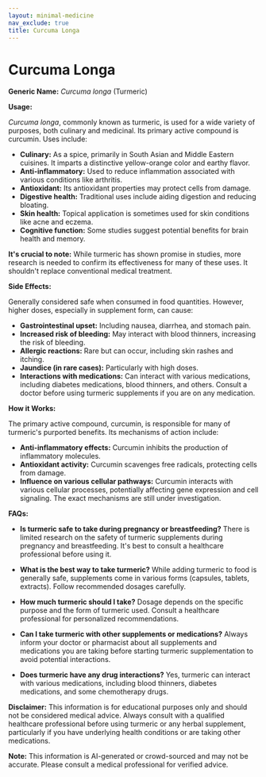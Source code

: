 ```yaml
---
layout: minimal-medicine
nav_exclude: true
title: Curcuma Longa
---
```


# Curcuma Longa

**Generic Name:** *Curcuma longa* (Turmeric)

**Usage:**

*Curcuma longa*, commonly known as turmeric, is used for a wide variety of purposes, both culinary and medicinal.  Its primary active compound is curcumin.  Uses include:

* **Culinary:**  As a spice, primarily in South Asian and Middle Eastern cuisines.  It imparts a distinctive yellow-orange color and earthy flavor.
* **Anti-inflammatory:**  Used to reduce inflammation associated with various conditions like arthritis.
* **Antioxidant:**  Its antioxidant properties may protect cells from damage.
* **Digestive health:**  Traditional uses include aiding digestion and reducing bloating.
* **Skin health:**  Topical application is sometimes used for skin conditions like acne and eczema.
* **Cognitive function:** Some studies suggest potential benefits for brain health and memory.

**It's crucial to note:**  While turmeric has shown promise in studies, more research is needed to confirm its effectiveness for many of these uses.  It shouldn't replace conventional medical treatment.

**Side Effects:**

Generally considered safe when consumed in food quantities. However, higher doses, especially in supplement form, can cause:

* **Gastrointestinal upset:**  Including nausea, diarrhea, and stomach pain.
* **Increased risk of bleeding:**  May interact with blood thinners, increasing the risk of bleeding.
* **Allergic reactions:**  Rare but can occur, including skin rashes and itching.
* **Jaundice (in rare cases):** Particularly with high doses.
* **Interactions with medications:** Can interact with various medications, including diabetes medications, blood thinners, and others.  Consult a doctor before using turmeric supplements if you are on any medication.


**How it Works:**

The primary active compound, curcumin, is responsible for many of turmeric's purported benefits.  Its mechanisms of action include:

* **Anti-inflammatory effects:** Curcumin inhibits the production of inflammatory molecules.
* **Antioxidant activity:** Curcumin scavenges free radicals, protecting cells from damage.
* **Influence on various cellular pathways:** Curcumin interacts with various cellular processes, potentially affecting gene expression and cell signaling.  The exact mechanisms are still under investigation.

**FAQs:**

* **Is turmeric safe to take during pregnancy or breastfeeding?**  There is limited research on the safety of turmeric supplements during pregnancy and breastfeeding. It's best to consult a healthcare professional before using it.

* **What is the best way to take turmeric?**  While adding turmeric to food is generally safe, supplements come in various forms (capsules, tablets, extracts).  Follow recommended dosages carefully.

* **How much turmeric should I take?**  Dosage depends on the specific purpose and the form of turmeric used.  Consult a healthcare professional for personalized recommendations.

* **Can I take turmeric with other supplements or medications?**  Always inform your doctor or pharmacist about all supplements and medications you are taking before starting turmeric supplementation to avoid potential interactions.

* **Does turmeric have any drug interactions?**  Yes, turmeric can interact with various medications, including blood thinners, diabetes medications, and some chemotherapy drugs.


**Disclaimer:** This information is for educational purposes only and should not be considered medical advice.  Always consult with a qualified healthcare professional before using turmeric or any herbal supplement, particularly if you have underlying health conditions or are taking other medications.


**Note:** This information is AI-generated or crowd-sourced and may not be accurate. Please consult a medical professional for verified advice.